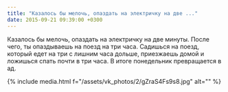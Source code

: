```yaml
---
title: "Казалось бы мелочь, опаздать на электричку на две ..."
date: 2015-09-21 09:39:00 +0300
---
```


Казалось бы мелочь, опаздать на электричку на две минуты. После чего, ты опаздываешь на поезд на три часа. Садишься на поезд, который едет на три с лишним часа дольше, приезжаешь домой и ложишься спать почти в три часа. В итоге понедельник превращается в ад.

{% include media.html f="/assets/vk_photos/2/gZraS4Fs9s8.jpg" alt="" %}
